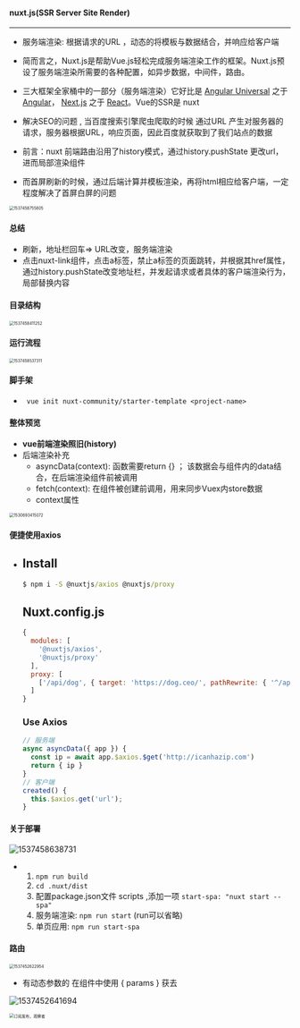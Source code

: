 #### nuxt.js(SSR Server Site Render)

---

* 服务端渲染: 根据请求的URL ，动态的将模板与数据结合，并响应给客户端
* 简而言之，Nuxt.js是帮助Vue.js轻松完成服务端渲染工作的框架。Nuxt.js预设了服务端渲染所需要的各种配置，如异步数据，中间件，路由。
* 三大框架全家桶中的一部分（服务端渲染）它好比是 [Angular Universal](https://universal.angular.io/) 之于 [Angular](https://angular.io/)， [Next.js](https://zeit.co/blog/next2) 之于 [React](https://facebook.github.io/react/)。Vue的SSR是 nuxt
* 解决SEO的问题 ,   当百度搜索引擎爬虫爬取的时候  通过URL  产生对服务器的请求，服务器根据URL，响应页面，因此百度就获取到了我们站点的数据

* 前言：nuxt 前端路由沿用了history模式，通过history.pushState 更改url，进而局部渲染组件
* 而首屏刷新的时候，通过后端计算并模板渲染，再将html相应给客户端，一定程度解决了首屏白屏的问题

<img src="assets/Nuxt/1537458755805.png" alt="1537458755805" style="zoom:50%;" />   

#### 总结

* 刷新，地址栏回车=> URL改变，服务端渲染
* 点击nuxt-link组件，点击a标签，禁止a标签的页面跳转，并根据其href属性，通过history.pushState改变地址栏，并发起请求或者具体的客户端渲染行为，局部替换内容

#### 目录结构

<img src="assets/Nuxt/1537458411252.png" alt="1537458411252" style="zoom:50%;" />  

#### 运行流程

<img src="assets/Nuxt/1537458537311.png" alt="1537458537311" style="zoom:50%;" />  

#### 脚手架

* ``` vue init nuxt-community/starter-template <project-name>```

#### 整体预览

* __vue前端渲染照旧(history)__
* 后端渲染补充
  * asyncData(context):  函数需要return {} ；  该数据会与组件内的data结合，在后端渲染组件前被调用
  * fetch(context):  在组件被创建前调用，用来同步Vuex内store数据
  * context属性
<img src="assets/Nuxt/1530693415072.png" alt="1530693415072" style="zoom:50%;" />  

#### 便捷使用axios

* ## Install

  ```cmd
  $ npm i -S @nuxtjs/axios @nuxtjs/proxy
  ```

  ## Nuxt.config.js

  ```js
  {
    modules: [
      '@nuxtjs/axios',
      '@nuxtjs/proxy'
    ],
    proxy: [
      ['/api/dog', { target: 'https://dog.ceo/', pathRewrite: { '^/api/dog': '/api/breeds/image/random' } }]
    ]
  }
  ```

  ### Use Axios

  ```js
  // 服务端
  async asyncData({ app }) {
    const ip = await app.$axios.$get('http://icanhazip.com')
    return { ip }
  }
  // 客户端
  created() {
  	this.$axios.get('url');
  }
  ```



#### 关于部署

![1537458638731](assets/Nuxt/1537458638731.png)  

* 1. ```npm run build ```
  2. ```cd .nuxt/dist```
  3. 配置package.json文件  scripts ,添加一项 ```start-spa: "nuxt start --spa"```
  4. 服务端渲染: ```npm run start``` (run可以省略)
  5. 单页应用:  ```npm run start-spa```




#### 路由

<img src="assets/Nuxt/1537452622954.png" alt="1537452622954" style="zoom:50%;" />  





* 有动态参数的   在组件中使用 { params } 获去

![1537452641694](assets/Nuxt/1537452641694.png)  



<img src="assets/Nuxt/%E8%AE%A2%E9%98%85%E5%8F%91%E5%B8%83%EF%BC%8C%E8%A7%82%E5%AF%9F%E8%80%85.png" alt="订阅发布，观察者" style="zoom:50%;" />  